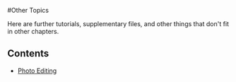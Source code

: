 #Other Topics

Here are further tutorials, supplementary files, and other things that don't fit in other chapters.

## Contents

* [Photo Editing](gimp.md)
